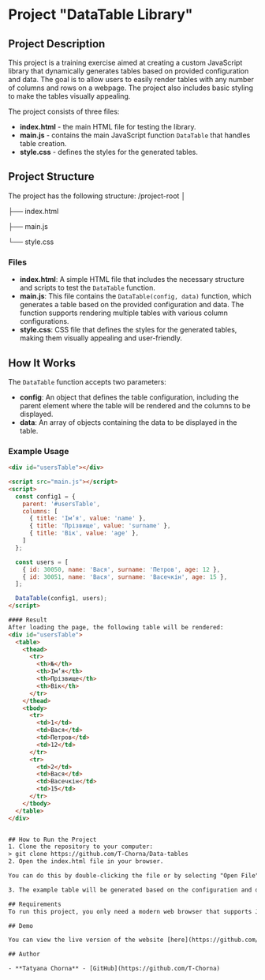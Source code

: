 # Project "DataTable Library"

## Project Description

This project is a training exercise aimed at creating a custom JavaScript library that dynamically generates tables based on provided configuration and data. 
The goal is to allow users to easily render tables with any number of columns and rows on a webpage. The project also includes basic styling to make the tables visually appealing.

The project consists of three files:
- **index.html** - the main HTML file for testing the library.
- **main.js** - contains the main JavaScript function `DataTable` that handles table creation.
- **style.css** - defines the styles for the generated tables.

## Project Structure

The project has the following structure:
/project-root
│

├── index.html

├── main.js

└── style.css


### Files

- **index.html**: A simple HTML file that includes the necessary structure and scripts to test the `DataTable` function.
- **main.js**: This file contains the `DataTable(config, data)` function, which generates a table based on the provided configuration and data. The function supports rendering multiple tables with various column configurations.
- **style.css**: CSS file that defines the styles for the generated tables, making them visually appealing and user-friendly.

## How It Works

The `DataTable` function accepts two parameters:
- **config**: An object that defines the table configuration, including the parent element where the table will be rendered and the columns to be displayed.
- **data**: An array of objects containing the data to be displayed in the table.

### Example Usage

```html
<div id="usersTable"></div>

<script src="main.js"></script>
<script>
  const config1 = {
    parent: '#usersTable',
    columns: [
      { title: 'Ім’я', value: 'name' },
      { title: 'Прізвище', value: 'surname' },
      { title: 'Вік', value: 'age' },
    ]
  };

  const users = [
    { id: 30050, name: 'Вася', surname: 'Петров', age: 12 },
    { id: 30051, name: 'Вася', surname: 'Васечкін', age: 15 },
  ];

  DataTable(config1, users);
</script>

#### Result
After loading the page, the following table will be rendered:
<div id="usersTable">
  <table>
    <thead>
      <tr>
        <th>№</th>
        <th>Ім’я</th>
        <th>Прізвище</th>
        <th>Вік</th>
      </tr>
    </thead>
    <tbody>
      <tr>
        <td>1</td>
        <td>Вася</td>
        <td>Петров</td>
        <td>12</td>
      </tr>
      <tr>
        <td>2</td>
        <td>Вася</td>
        <td>Васечкін</td>
        <td>15</td>
      </tr>
    </tbody>
  </table>
</div>


## How to Run the Project
1. Clone the repository to your computer:
> git clone https://github.com/T-Chorna/Data-tables
2. Open the index.html file in your browser.

You can do this by double-clicking the file or by selecting "Open File" from your browser's menu.

3. The example table will be generated based on the configuration and data provided in the script.

## Requirements
To run this project, you only need a modern web browser that supports JavaScript and CSS.

## Demo

You can view the live version of the website [here](https://github.com/T-Chorna/Data-tables).

## Author

- **Tatyana Chorna** - [GitHub](https://github.com/T-Chorna)
